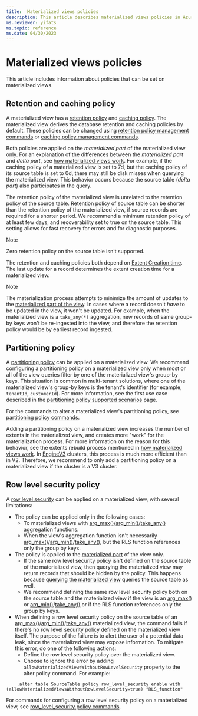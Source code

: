 ```yaml
---
title:  Materialized views policies
description: This article describes materialized views policies in Azure Data Explorer.
ms.reviewer: yifats
ms.topic: reference
ms.date: 04/30/2023
---
```


# Materialized views policies

This article includes information about policies that can be set on materialized views.

## Retention and caching policy

A materialized view has a [retention policy](../retentionpolicy.md) and [caching policy](../cachepolicy.md). The materialized view derives the database retention and caching policies by default. These policies can be changed using [retention policy management commands](../show-table-retention-policy-command.md) or [caching policy management commands](../show-table-cache-policy-command.md).

Both policies are applied on the *materialized part* of the materialized view only.  For an explanation of the differences between the *materialized part* and *delta part*, see [how materialized views work](materialized-view-overview.md#how-materialized-views-work). For example, if the caching policy of a materialized view is set to 7d, but the caching policy of its source table is set to 0d, there may still be disk misses when querying the materialized view. This behavior occurs because the source table (*delta part*) also participates in the query.

The retention policy of the materialized view is unrelated to the retention policy of the source table. Retention policy of source table can be shorter than the retention policy of the materialized view, if source records are required for a shorter period. We recommend a minimum retention policy of at least few days, and recoverability set to true on the source table. This setting allows for fast recovery for errors and for diagnostic purposes.

> [!NOTE]
> Zero retention policy on the source table isn't supported.

The retention and caching policies both depend on [Extent Creation time](../extents-overview.md#extent-creation-time). The last update for a record determines the extent creation time for a materialized view.

> [!NOTE]
> The materialization process attempts to minimize the amount of updates to the [materialized part of the view](materialized-view-overview.md#how-materialized-views-work). In cases where a record doesn't *have* to be updated in the view, it won't be updated. For example, when the materialized view is a `take_any(*)` aggregation, new records of same group-by keys won't be re-ingested into the view, and therefore the retention policy would be by earliest record ingested.

## Partitioning policy

A [partitioning policy](../partitioningpolicy.md) can be applied on a materialized view. We recommend configuring a partitioning policy on a materialized view only when most or all of the view queries filter by one of the materialized view's group-by keys. This situation is common in multi-tenant solutions, where one of the materialized view's group-by keys is the tenant's identifier (for example, `tenantId`, `customerId`). For more information, see the first use case described in the [partitioning policy supported scenarios](../partitioningpolicy.md#supported-scenarios) page.

For the commands to alter a materialized view's partitioning policy, see [partitioning policy commands](../show-table-partitioning-policy-command.md).

Adding a partitioning policy on a materialized view increases the number of extents in the materialized view, and creates more "work" for the materialization process. For more information on the reason for this behavior, see the extents rebuild process mentioned in [how materialized views work](materialized-view-overview.md#how-materialized-views-work). In [EngineV3](../../../engine-v3.md) clusters, this process is much more efficient than in V2. Therefore, we recommend to only add a partitioning policy on a materialized view if the cluster is a V3 cluster.

## Row level security policy

A [row level security](../rowlevelsecuritypolicy.md) can be applied on a materialized view, with several limitations:

* The policy can be applied only in the following cases:
  * To materialized views with [arg_max()](../../query/arg-max-aggfunction.md)/[arg_min()](../../query/arg-min-aggfunction.md)/[take_any()](../../query/take-any-aggfunction.md) aggregation functions.
  * When the view's aggregation function isn't necessarily [arg_max()](../../query/arg-max-aggfunction.md)/[arg_min()](../../query/arg-min-aggfunction.md)/[take_any()](../../query/take-any-aggfunction.md), but the RLS function references only the group by keys.
* The policy is applied to the [materialized part](materialized-view-overview.md#how-materialized-views-work) of the view only.
  * If the same row level security policy isn't defined on the source table of the materialized view, then querying the materialized view may return records that should be hidden by the policy. This happens because [querying the materialized view](materialized-view-overview.md#materialized-views-queries) queries the source table as well.
  * We recommend defining the same row level security policy both on the source table and the materialized view if the view is an [arg_max()](../../query/arg-max-aggfunction.md) or [arg_min()](../../query/arg-min-aggfunction.md)/[take_any()](../../query/take-any-aggfunction.md) or if the RLS function references only the group by keys.
* When defining a row level security policy on the source table of an [arg_max()](../../query/arg-max-aggfunction.md)/[arg_min()](../../query/arg-min-aggfunction.md)/[take_any()](../../query/take-any-aggfunction.md) materialized view, the command fails if there's no row level security policy defined on the materialized view itself. The purpose of the failure is to alert the user of a potential data leak, since the materialized view may expose information. To mitigate this error, do one of the following actions:
  * Define the row level security policy over the materialized view.
  * Choose to ignore the error by adding `allowMaterializedViewsWithoutRowLevelSecurity` property to the alter policy command. For example:

```kusto
    .alter table SourceTable policy row_level_security enable with (allowMaterializedViewsWithoutRowLevelSecurity=true) "RLS_function"
```

For commands for configuring a row level security policy on a materialized view, see [row_level_security policy commands](../show-table-row-level-security-policy-command.md).
